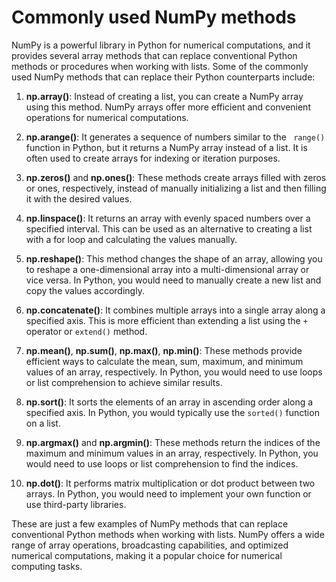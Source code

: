 # Commonly used NumPy methods 

NumPy is a powerful library in Python for numerical computations, and it 
provides several array methods that can replace conventional Python methods 
or procedures when working with lists. Some of the commonly used NumPy 
methods that can replace their Python counterparts include: 

1. **np.array()**: Instead of creating a list, you can create a NumPy array 
using this method. NumPy arrays offer more efficient and convenient 
operations for numerical computations. 

2. **np.arange()**: It generates a sequence of numbers similar to the `
range()` function in Python, but it returns a NumPy array instead of a list. 
It is often used to create arrays for indexing or iteration purposes. 

3. **np.zeros()** and **np.ones()**: These methods create arrays filled with 
zeros or ones, respectively, instead of manually initializing a list and then 
filling it with the desired values. 

4. **np.linspace()**: It returns an array with evenly spaced numbers over a 
specified interval. This can be used as an alternative to creating a list 
with a for loop and calculating the values manually. 

5. **np.reshape()**: This method changes the shape of an array, allowing you 
to reshape a one-dimensional array into a multi-dimensional array or vice 
versa. In Python, you would need to manually create a new list and copy the 
values accordingly. 

6. **np.concatenate()**: It combines multiple arrays into a single array 
along a specified axis. This is more efficient than extending a list using 
the `+` operator or `extend()` method. 

7. **np.mean()**, **np.sum()**, **np.max()**, **np.min()**: These methods 
provide efficient ways to calculate the mean, sum, maximum, and minimum 
values of an array, respectively. In Python, you would need to use loops or 
list comprehension to achieve similar results. 

8. **np.sort()**: It sorts the elements of an array in ascending order along 
a specified axis. In Python, you would typically use the `sorted()` function 
on a list. 

9. **np.argmax()** and **np.argmin()**: These methods return the indices of 
the maximum and minimum values in an array, respectively. In Python, you 
would need to use loops or list comprehension to find the indices. 

10. **np.dot()**: It performs matrix multiplication or dot product between 
two arrays. In Python, you would need to implement your own function or use 
third-party libraries. 

These are just a few examples of NumPy methods that can replace conventional 
Python methods when working with lists. NumPy offers a wide range of array 
operations, broadcasting capabilities, and optimized numerical computations, 
making it a popular choice for numerical computing tasks.